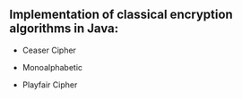 ## Implementation of classical encryption algorithms in Java:

* Ceaser Cipher 

* Monoalphabetic

* Playfair Cipher
